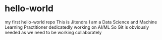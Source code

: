 # hello-world
my first hello-world repo
This is Jitendra
I am a Data Science and Machine Learning Practitioner dedicatedly working on AI/ML
So Git is obviously needed as we need to be working collaborately
